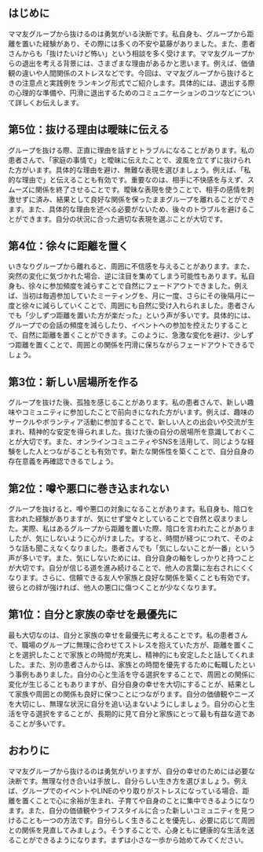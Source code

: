 ## はじめに

ママ友グループから抜けるのは勇気がいる決断です。私自身も、グループから距離を置いた経験があり、その際には多くの不安や葛藤がありました。また、患者さんからも「抜けたいけど怖い」という相談を多く受けます。ママ友グループからの退出を考える背景には、さまざまな理由があるかと思います。例えば、価値観の違いや人間関係のストレスなどです。今回は、ママ友グループから抜けるときの注意点と実践例をランキング形式でご紹介します。具体的には、退出する際の心理的な準備や、円滑に退出するためのコミュニケーションのコツなどについて詳しくお伝えします。

## 第5位：抜ける理由は曖昧に伝える

グループを抜ける際、正直に理由を話すとトラブルになることがあります。私の患者さんで、「家庭の事情で」と曖昧に伝えたことで、波風を立てずに抜けられた方がいます。具体的な理由を避け、無難な表現を選びましょう。例えば、「私的な理由で」と伝えることも有効です。重要なのは、相手に不快感を与えず、スムーズに関係を終了させることです。曖昧な表現を使うことで、相手の感情を刺激せずに済み、結果として良好な関係を保ったままグループを離れることができます。また、具体的な理由を述べる必要がないため、後々のトラブルを避けることができます。自分の状況に合った適切な表現を選ぶことが大切です。

## 第4位：徐々に距離を置く

いきなりグループから離れると、周囲に不信感を与えることがあります。また、突然の変化に気づかれた場合、逆に注目を集めてしまう可能性もあります。私自身も、徐々に参加頻度を減らすことで自然にフェードアウトできました。例えば、当初は毎週参加していたミーティングを、月に一度、さらにその後隔月に一度と徐々に減らしていくことで、周囲にも自然に受け入れられました。患者さんでも「少しずつ距離を置いた方が楽だった」という声が多いです。具体的には、グループでの会話の頻度を減らしたり、イベントへの参加を控えたりすることで、自然に距離を置くことができます。このように、急激な変化を避け、少しずつ距離を置くことで、周囲との関係を円滑に保ちながらフェードアウトできるでしょう。

## 第3位：新しい居場所を作る

グループを抜けた後、孤独を感じることがあります。私の患者さんで、新しい趣味やコミュニティに参加したことで前向きになれた方がいます。例えば、趣味のサークルやボランティア活動に参加することで、新しい人との出会いや交流が生まれ、精神的な安定を得られました。抜けた後の自分の居場所を意識しておくことが大切です。また、オンラインコミュニティやSNSを活用して、同じような経験をした人とつながることも有効です。新たな関係性を築くことで、自分自身の存在意義を再確認できるでしょう。

## 第2位：噂や悪口に巻き込まれない

グループを抜けると、噂や悪口の対象になることがあります。私自身も、陰口を言われた経験がありますが、気にせず堂々としていることで自然と収まりました。実際、私はあるグループから距離を置いた際、陰口を言われたことがありましたが、気にしないように心がけました。すると、時間が経つにつれて、そのような話も聞こえなくなりました。患者さんでも「気にしないことが一番」という声が多いです。また、気にしないためには、自分自身の軸をしっかりと持つことが大切です。自分が信じる道を進み続けることで、他人の言葉に左右されにくくなります。さらに、信頼できる友人や家族と良好な関係を築くことも有効です。彼らとの絆が強ければ、他人の悪口に傷つくことが少なくなります。

## 第1位：自分と家族の幸せを最優先に

最も大切なのは、自分と家族の幸せを最優先に考えることです。私の患者さんで、職場のグループに無理に合わせてストレスを抱えていた方が、距離を置くことを選択したことで家族との時間が充実し、精神的にも安定したと話してくれました。また、別の患者さんからは、家族との時間を優先するために転職したという事例もありました。自分の心と生活を守る選択をすることで、周囲との関係に変化が生じることもありますが、自分自身の幸せを大切にすることが、結果として家族や周囲との関係も良好に保つことにつながります。自分の価値観やニーズを大切にし、無理な状況に自分を追い込まないようにしましょう。自分の心と生活を守る選択をすることが、長期的に見て自分と家族にとって最も有益な道であることが多いです。

## おわりに

ママ友グループから抜けるのは勇気がいりますが、自分の幸せのためには必要な決断です。無理な付き合いは手放し、自分らしい生き方を選びましょう。例えば、グループでのイベントやLINEのやり取りがストレスになっている場合、距離を置くことで心に余裕が生まれ、子育てや自身のことに集中できるようになります。また、自分の価値観やライフスタイルに合った新しいコミュニティを見つけることも一つの方法です。自分らしく生きることを優先し、必要に応じて周囲との関係を見直してみましょう。そうすることで、心身ともに健康的な生活を送ることができるようになります。まずは小さな一歩から始めてみてください。
